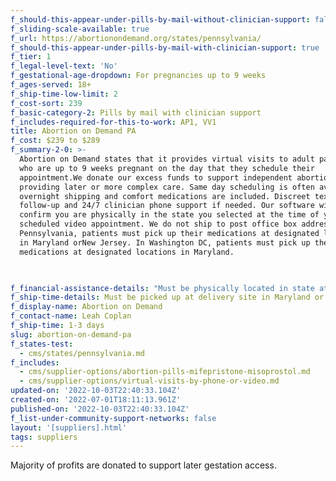 ```yaml
---
f_should-this-appear-under-pills-by-mail-without-clinician-support: false
f_sliding-scale-available: true
f_url: https://abortionondemand.org/states/pennsylvania/
f_should-this-appear-under-pills-by-mail-with-clinician-support: true
f_tier: 1
f_legal-level-text: 'No'
f_gestational-age-dropdown: For pregnancies up to 9 weeks
f_ages-served: 18+
f_ship-time-low-limit: 2
f_cost-sort: 239
f_basic-category-2: Pills by mail with clinician support
f_includes-required-for-this-to-work: AP1, VV1
title: Abortion on Demand PA
f_cost: $239 to $289
f_summary-2-0: >-
  Abortion on Demand states that it provides virtual visits to adult patients
  who are up to 9 weeks pregnant on the day that they schedule their
  appointment.We donate our excess funds to support independent abortion clinics
  providing later or more complex care. Same day scheduling is often available;
  overnight shipping and comfort medications are included. Discreet text-based
  follow-up and 24/7 clinician phone support if needed. Our software will
  confirm you are physically in the state you selected at the time of your
  scheduled video appointment. We do not ship to post office box addresses. In
  Pennsylvania, patients must pick up their medications at designated locations
  in Maryland orNew Jersey. In Washington DC, patients must pick up their
  medications at designated locations in Maryland.


  ‍
f_financial-assistance-details: "Must be physically located in state at the time of video consultation and have state-issued ID\n\nDoes not ship to PO\_Box or General Delivery addresses"
f_ship-time-details: Must be picked up at delivery site in Maryland or New Jersey
f_display-name: Abortion on Demand
f_contact-name: Leah Coplan
f_ship-time: 1-3 days
slug: abortion-on-demand-pa
f_states-test:
  - cms/states/pennsylvania.md
f_includes:
  - cms/supplier-options/abortion-pills-mifepristone-misoprostol.md
  - cms/supplier-options/virtual-visits-by-phone-or-video.md
updated-on: '2022-10-03T22:40:33.104Z'
created-on: '2022-07-01T18:11:13.961Z'
published-on: '2022-10-03T22:40:33.104Z'
f_list-under-community-support-networks: false
layout: '[suppliers].html'
tags: suppliers
---
```


Majority of profits are donated to support later gestation access.
